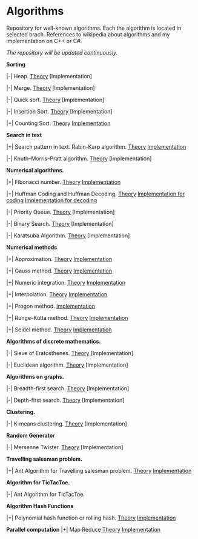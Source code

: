 # Algorithms

Repository for well-known algorithms.
Each the algorithm is located in selected brach.
References to wikipedia about algorithms and my implementation on С++ or C#.

*The repository will be updated continuously.*

**Sorting**

|-| Heap. [Theory](https://en.wikipedia.org/wiki/Heapsort) [Implementation]

|-| Merge. [Theory](https://en.wikipedia.org/wiki/Merge_sort) [Implementation]

|-| Quick sort. [Theory](https://en.wikipedia.org/wiki/Quicksort) [Implementation]

|-| Insertion Sort. [Theory](https://en.wikipedia.org/wiki/Insertion_sort) [Implementation]

|+| Counting Sort. [Theory](https://en.wikipedia.org/wiki/Counting_sort) [Implementation](https://github.com/sergbelom/Algorithms/tree/CountingSort/CountingSort/CountingSort)

**Search in text**

|+| Search pattern in text. Rabin-Karp algorithm. [Theory](https://en.wikipedia.org/wiki/Rabin–Karp_algorithm) [Implementation](https://github.com/sergbelom/Codereview/blob/master/AlgorithmRabinaKarpa.cpp)

|-| Knuth–Morris–Pratt algorithm. [Theory](https://en.wikipedia.org/wiki/Knuth–Morris–Pratt_algorithm) [Implementation]

**Numerical algorithms.**

|+| Fibonacci number. [Theory](https://en.wikipedia.org/wiki/Fibonacci_number) [Implementation](https://github.com/sergbelom/Algorithms/tree/FibonacciNumbers/FibonacciNumbers/FibonacciNumbers)

|+| Huffman Coding and Huffman Decoding. [Theory](https://en.wikipedia.org/wiki/Huffman_coding) [Implementation for coding](https://github.com/sergbelom/Algorithms/tree/HuffmanCoding/HuffmanCoding/HuffmanCoding) [Implementation for decoding](https://github.com/sergbelom/Algorithms/tree/HuffmanDecoding/HuffmanDeconing/HuffmanDeconing)

|-| Priority Queue. [Theory](https://en.wikipedia.org/wiki/Priority_queue) [Implementation]

|-| Binary Search. [Theory](https://en.wikipedia.org/wiki/Binary_search_algorithm) [Implementation]

|-| Karatsuba Algorithm. [Theory](https://en.wikipedia.org/wiki/Karatsuba_algorithm) [Implementation]

**Numerical methods**

|+| Approximation. [Theory](https://en.wikipedia.org/wiki/Approximation) [Implementation](https://github.com/sergbelom/Numeric_Method/blob/master/APPROXIMATION.cpp)

|+| Gauss method. [Theory](https://en.wikipedia.org/wiki/Gaussian_elimination) [Implementation](https://github.com/sergbelom/Numeric_Method/blob/master/GAUSS.cpp)

|+| Numeric integration. [Theory](https://en.wikipedia.org/wiki/Numerical_integration) [Implementation](https://github.com/sergbelom/Numeric_Method/blob/master/INTEGRATION.cpp)

|+| Interpolation. [Theory](https://en.wikipedia.org/wiki/Interpolation) [Implementation](https://github.com/sergbelom/Numeric_Method/blob/master/INTERPOLATION.cpp)

|+| Progon method. [Implementation](https://github.com/sergbelom/Numeric_Method/blob/master/PROGON.cpp)

|+| Runge–Kutta method. [Theory](https://en.wikipedia.org/wiki/Runge–Kutta_methods) [Implementation](https://github.com/sergbelom/Numeric_Method/blob/master/RUNGE-KUTT.cpp)

|+| Seidel method. [Theory](https://en.wikipedia.org/wiki/Gauss–Seidel_method) [Implementation](https://github.com/sergbelom/Numeric_Method/blob/master/ZEIDEL.cpp)

**Algorithms of discrete mathematics.**

|-| Sieve of Eratosthenes. [Theory](https://en.wikipedia.org/wiki/Sieve_of_Eratosthenes) [Implementation]

|-| Euclidean algorithm. [Theory](https://en.wikipedia.org/wiki/Euclidean_algorithm) [Implementation]

**Algorithms on graphs.**

|-| Breadth-first search. [Theory](https://en.wikipedia.org/wiki/Breadth-first_search) [Implementation]

|-| Depth-first search. [Theory](https://en.wikipedia.org/wiki/Depth-first_search) [Implementation]

**Clustering.**

|-| K-means clustering. [Theory](https://en.wikipedia.org/wiki/K-means_clustering) [Implementation]

**Random Generator**

|-| Mersenne Twister. [Theory](https://en.wikipedia.org/wiki/Mersenne_Twister) [Implementation]

**Travelling salesman problem.**

|+| Ant Algorithm for Travelling salesman problem. [Theory](https://en.wikipedia.org/wiki/Ant_colony_optimization_algorithms) [Implementation](https://github.com/sergbelom/Algorithms/tree/AntAlgorithm/AntAlgorithmForSalesmenTask/AntAlgorithmForSalesmenTask)

**Algorithm for TicTacToe.**

|-| Ant Algorithm for TicTacToe.

**Algorithm Hash Functions**

|+| Polynomial hash function or rolling hash. [Theory](https://en.wikipedia.org/wiki/Rolling_hash) [Implementation](https://github.com/sergbelom/Codereview/blob/master/AlgorithmRabinaKarpa.cpp)

**Parallel computation**
|+| Map Reduce [Theory](https://en.wikipedia.org/wiki/MapReduce) [Implementation](https://github.com/sergbelom/Codereview/blob/master/MapReduce.cpp)
